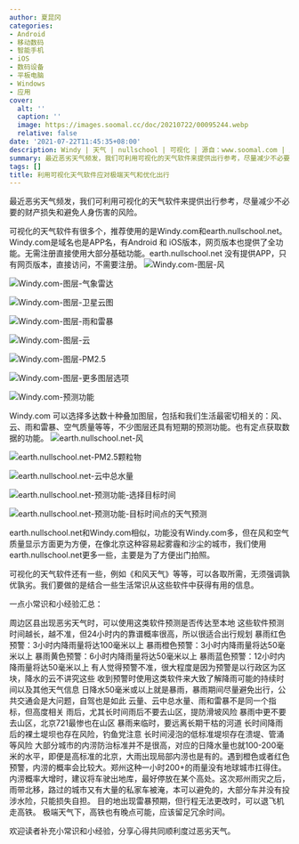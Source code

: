 ```yaml
---
author: 夏昆冈
categories:
- Android
- 移动数码
- 智能手机
- iOS
- 数码设备
- 平板电脑
- Windows
- 应用
cover:
  alt: ''
  caption: ''
  image: https://images.soomal.cc/doc/20210722/00095244.webp
  relative: false
date: '2021-07-22T11:45:35+08:00'
description: Windy | 天气 | nullschool | 可视化 | 源自：www.soomal.com | 版权：原创 |  平均/总评分：10.00/210
summary: 最近恶劣天气频发，我们可利用可视化的天气软件来提供出行参考，尽量减少不必要的财产损失和避免人身伤害的风险
tags: []
title: 利用可视化天气软件应对极端天气和优化出行
---
```


最近恶劣天气频发，我们可利用可视化的天气软件来提供出行参考，尽量减少不必要的财产损失和避免人身伤害的风险。

可视化的天气软件有很多个，推荐使用的是Windy.com和earth.nullschool.net。Windy.com是域名也是APP名，有Android 和 iOS版本，网页版本也提供了全功能。无需注册直接使用大部分基础功能。earth.nullschool.net 没有提供APP，只有网页版本，直接访问，不需要注册。
![Windy.com-图层-风](https://images.soomal.cc/doc/20210722/00095231.webp)




![Windy.com-图层-气象雷达](https://images.soomal.cc/doc/20210722/00095232.webp)




![Windy.com-图层-卫星云图](https://images.soomal.cc/doc/20210722/00095233_01.webp)




![Windy.com-图层-雨和雷暴](https://images.soomal.cc/doc/20210722/00095234_01.webp)




![Windy.com-图层-云](https://images.soomal.cc/doc/20210722/00095235_01.webp)




![Windy.com-图层-PM2.5](https://images.soomal.cc/doc/20210722/00095236_01.webp)




![Windy.com-图层-更多图层选项](https://images.soomal.cc/doc/20210722/00095237_01.webp)




![Windy.com-预测功能](https://images.soomal.cc/doc/20210722/00095238_01.webp)




Windy.com 可以选择多达数十种叠加图层，包括和我们生活最密切相关的：风、云、雨和雷暴、空气质量等等，不少图层还具有短期的预测功能。也有定点获取数据的功能。
![earth.nullschool.net-风](https://images.soomal.cc/doc/20210722/00095239.webp)




![earth.nullschool.net-PM2.5颗粒物](https://images.soomal.cc/doc/20210722/00095240_01.webp)




![earth.nullschool.net-云中总水量](https://images.soomal.cc/doc/20210722/00095241_01.webp)




![earth.nullschool.net-预测功能-选择目标时间](https://images.soomal.cc/doc/20210722/00095242_01.webp)




![earth.nullschool.net-预测功能-目标时间点的天气预测](https://images.soomal.cc/doc/20210722/00095243_01.webp)




earth.nullschool.net和Windy.com相似，功能没有Windy.com多，但在风和空气质量显示方面更为方便，在像北京这种容易起雾霾和沙尘的城市，我们使用earth.nullschool.net更多一些，主要是为了方便出门拍照。

可视化的天气软件还有一些，例如《和风天气》等等，可以各取所需，无须强调孰优孰劣。我们要做的是结合一些生活常识从这些软件中获得有用的信息。


一点小常识和小经验汇总：

周边区县出现恶劣天气时，可以使用这类软件预测是否传达至本地
这些软件预测时间越长，越不准，但24小时内的靠谱概率很高，所以很适合出行规划
暴雨红色预警：3小时内降雨量将达100毫米以上
暴雨橙色预警：3小时内降雨量将达50毫米以上
暴雨黄色预警：6小时内降雨量将达50毫米以上
暴雨蓝色预警：12小时内降雨量将达50毫米以上
有人觉得预警不准，很大程度是因为预警是以行政区为区块，降水的云不讲究这些
收到预警时使用这类软件来大致了解降雨可能的持续时间以及其他天气信息
日降水50毫米或以上就是暴雨，暴雨期间尽量避免出行，公共交通会是大问题，自驾也是如此
云量、云中总水量、雨和雷暴不是同一个指标，但高度相关
雨后，尤其长时间雨后不要去山区，提防滑坡风险
暴雨中更不要去山区，北京721最惨也在山区
暴雨来临时，要远离长期干枯的河道
长时间降雨后的裸土堤坝也存在风险，钓鱼党注意
长时间浸泡的低标准堤坝存在溃堤、管涌等风险
大部分城市的内涝防治标准并不是很高，对应的日降水量也就100-200毫米的水平，即便是高标准的北京，大雨出现局部内涝也是有的。遇到橙色或者红色预警，内涝的概率会比较大。郑州这种一小时200+的雨量没有地球城市扛得住。
内涝概率大增时，建议将车驶出地库，最好停放在某个高处。这次郑州雨灾之后，雨带北移，路过的城市又有大量的私家车被淹，本可以避免的，大部分车并没有投涉水险，只能损失自担。
目的地出现雷暴预期，但行程无法更改时，可以退飞机走高铁。
极端天气下，高铁也有晚点可能，应该留足冗余时间。

欢迎读者补充小常识和小经验，分享心得共同顺利度过恶劣天气。